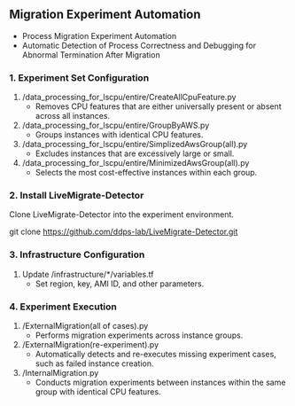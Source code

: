 ## Migration Experiment Automation
* Process Migration Experiment Automation
* Automatic Detection of Process Correctness and Debugging for Abnormal Termination After Migration

### 1. Experiment Set Configuration

1.	/data_processing_for_lscpu/entire/CreateAllCpuFeature.py
    * Removes CPU features that are either universally present or absent across all instances.
2.	/data_processing_for_lscpu/entire/GroupByAWS.py
    * Groups instances with identical CPU features.
3.	/data_processing_for_lscpu/entire/SimplizedAwsGroup(all).py
    * Excludes instances that are excessively large or small.
4.	/data_processing_for_lscpu/entire/MinimizedAwsGroup(all).py
    * Selects the most cost-effective instances within each group.

### 2. Install LiveMigrate-Detector

Clone LiveMigrate-Detector into the experiment environment.

git clone https://github.com/ddps-lab/LiveMigrate-Detector.git

### 3. Infrastructure Configuration

1.	Update /infrastructure/*/variables.tf
    * Set region, key, AMI ID, and other parameters.

### 4. Experiment Execution

1.	/ExternalMigration(all of cases).py
    * Performs migration experiments across instance groups.
2.	/ExternalMigration(re-experiment).py
    * Automatically detects and re-executes missing experiment cases, such as failed instance creation.
3.	/InternalMigration.py
    * Conducts migration experiments between instances within the same group with identical CPU features.